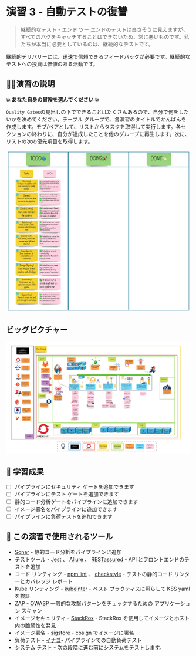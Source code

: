 # 演習 3 - 自動テストの復讐

> 継続的なテスト - エンド ツー エンドのテストは良さそうに見えますが、すべてのバグをキャッチすることはできないため、常に悪いものです。私たちが本当に必要としているのは、継続的なテストです。

継続的デリバリーには、迅速で信頼できるフィードバックが必要です。継続的なテストへの投資は価値のある活動です。

## 👨‍🍳演習の説明

**💥 あなた自身の冒険を選んでください 💥**

`Quality Gates`の見出しの下でできることはたくさんあるので、自分で何をしたいかを決めてください。テーブル グループで、各演習のタイトルでかんばんを作成します。モブ/ペアとして、リストからタスクを取得して実行します。各セクションの終わりに、自分が達成したことを他のグループに再生します。次に、リストの次の優先項目を取得します。

![team-kanban](images/team-kanban.jpg)

## ビッグピクチャー

![big-picture-pipeline-complete](images/big-picture-pipeline-complete.jpg)

## 🔮 学習成果

- [ ] パイプラインにセキュリティ ゲートを追加できます
- [ ] パイプラインにテスト ゲートを追加できます
- [ ] 静的コード分析ゲートをパイプラインに追加できます
- [ ] イメージ署名をパイプラインに追加できます
- [ ] パイプラインに負荷テストを追加できます

## 🔨 この演習で使用されるツール

- <span style="color:blue;"><a href="https://www.sonarqube.org/">Sonar</a></span> - 静的コード分析をパイプラインに追加
- テストツール -
    <span style="color:blue;"><a href="https://jestjs.io/">Jest</a></span> 、
    <span style="color:blue;"><a href="https://github.com/allure-framework/allure2">Allure</a></span> 、
    <span style="color:blue;"><a href="https://quarkus.io/guides/getting-started-testing">RESTassured</a></span> - API とフロントエンドのテストを追加
- コード リンティング -
    <span style="color:blue;"><a href="https://www.npmjs.com/package/lint">npm lint</a></span> 、
    <span style="color:blue;"><a href="https://checkstyle.sourceforge.io">checkstyle</a></span> - テストの静的コード リンターとカバレッジ レポート
- Kube リンティング -
    <span style="color:blue;"><a href="https://github.com/stackrox/kube-linter">kubeinter</a></span> - ベスト プラクティスに照らして K8S yaml を検証
- <span style="color:blue;"><a href="https://owasp.org/www-project-zap">ZAP - OWASP</a></span> 一般的な攻撃パターンをチェックするための アプリケーション スキャン
- イメージセキュリティ -
    <span style="color:blue;"><a href="https://www.stackrox.com">StackRox</a></span> - StackRox を使用してイメージとホスト内の脆弱性を発見
- イメージ署名 -
    <span style="color:blue;"><a href="https://www.sigstore.dev">sigstore</a></span> - cosign でイメージに署名
- 負荷テスト -
    <span style="color:blue;"><a href="https://docs.locust.io/en/stable/index.html">イナゴ</a></span>- パイプラインでの自動負荷テスト
- システム テスト - 次の段階に進む前にシステムをテストします。
